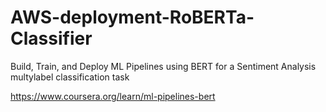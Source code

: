 # AWS-deployment-RoBERTa-Classifier
Build, Train, and Deploy ML Pipelines using BERT for a Sentiment Analysis multylabel classification task

https://www.coursera.org/learn/ml-pipelines-bert

